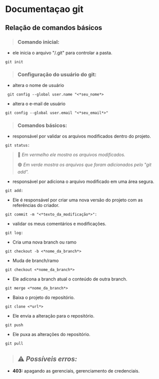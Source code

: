 # Documentaçao git
## Relação de comandos básicos

> ###  Comando inicial:


+ ele inicia o arquivo "/.git" para controlar a pasta.
````
git init
````


> ###  Configuração do usuário do git:

+ altera o nome de usuário
````
 git config --global user.name "<*seu_nome*>
````


+ altera o e-mail de usuário
````
git config --global user.email "<*seu_email*>"
```` 

> ### Comandos básicos:
> 
+ responsável por validar os arquivos modificados dentro do projeto.
  
````
git status:
````
 
>  🔴 *Em vermelho ele mostra os arquivos modificados.*
>
>  🟢 *Em verde mostra os arquivos que foram adicionados pelo "git add".*


+ responsável por adiciona o arquivo modificado em uma área segura.
````
git add:
````


+ Ele é responsável por criar uma nova versão do projeto com as referências do criador.
````
git commit -m "<*texto_da_modificação*>":
````

+ validar os meus comentários e modificações.
````
git log:
```` 

+ Cria uma nova branch ou ramo
````
git checkout -b <*nome_da_branch*>
```` 

+ Muda de branch/ramo
````
git checkout <*nome_da_branch*>
```` 

+ Ele adicona a branch atual o conteúdo de outra branch.
````
git merge <*nome_da_branch*>
```` 

+ Baixa o projeto do repositório.
````
git clone <*url*>
```` 

+ Ele envia a alteração para o repositório.
````
git push
```` 

+ Ele puxa as alterações do repositório.
````
git pull
````



> ## ⚠️ *Possíveis erros:*

+ **403:** apagando as gerenciais, gerenciamento de credenciais.
